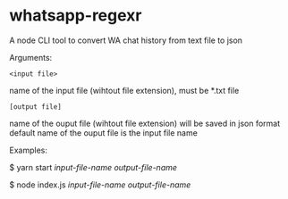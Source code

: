# whatsapp-regexr
A node CLI tool to convert WA chat history from text file to json


Arguments:
```
<input file>
```
name of the input file (wihtout file extension), must be *.txt file
 
```
[output file]
``` 
name of the ouput file (wihtout file extension) will be saved in json format
default name of the ouput file is the input file name

Examples:

$ yarn start *input-file-name* *output-file-name*

$ node index.js *input-file-name* *output-file-name*
